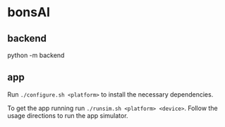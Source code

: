 # bonsAI


## backend
python -m backend



## app

Run `./configure.sh <platform>` to install the necessary dependencies.

To get the app running run `./runsim.sh <platform> <device>`. Follow the usage directions to run the app simulator.